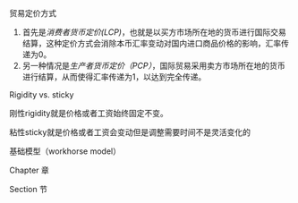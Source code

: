 贸易定价方式

1. 首先是*消费者货币定价(LCP)*，也就是以买方市场所在地的货币进行国际交易结算，这种定价方式会消除本币汇率变动对国内进口商品价格的影响，汇率传递为0。
2. 另一种情况是*生产者货币定价（PCP）*，国际贸易采用卖方市场所在地的货币进行结算，从而使得汇率传递为1，以达到完全传递。

Rigidity vs. sticky

刚性rigidity就是价格或者工资始终固定不变。

粘性sticky就是价格或者工资会变动但是调整需要时间不是灵活变化的

基础模型（workhorse model）

Chapter 章

Section 节